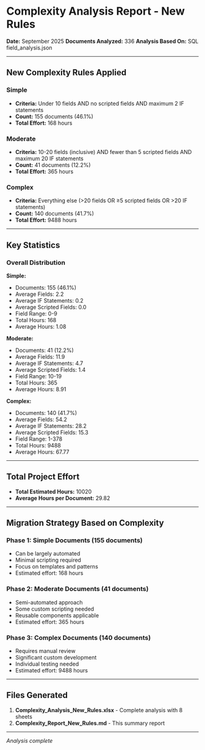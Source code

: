 # Complexity Analysis Report - New Rules

**Date:** September 2025
**Documents Analyzed:** 336
**Analysis Based On:** SQL field_analysis.json

---

## New Complexity Rules Applied

### Simple
- **Criteria:** Under 10 fields AND no scripted fields AND maximum 2 IF statements
- **Count:** 155 documents (46.1%)
- **Total Effort:** 168 hours

### Moderate
- **Criteria:** 10-20 fields (inclusive) AND fewer than 5 scripted fields AND maximum 20 IF statements
- **Count:** 41 documents (12.2%)
- **Total Effort:** 365 hours

### Complex
- **Criteria:** Everything else (>20 fields OR ≥5 scripted fields OR >20 IF statements)
- **Count:** 140 documents (41.7%)
- **Total Effort:** 9488 hours

---

## Key Statistics

### Overall Distribution

**Simple:**
- Documents: 155 (46.1%)
- Average Fields: 2.2
- Average IF Statements: 0.2
- Average Scripted Fields: 0.0
- Field Range: 0-9
- Total Hours: 168
- Average Hours: 1.08

**Moderate:**
- Documents: 41 (12.2%)
- Average Fields: 11.9
- Average IF Statements: 4.7
- Average Scripted Fields: 1.4
- Field Range: 10-19
- Total Hours: 365
- Average Hours: 8.91

**Complex:**
- Documents: 140 (41.7%)
- Average Fields: 54.2
- Average IF Statements: 28.2
- Average Scripted Fields: 15.3
- Field Range: 1-378
- Total Hours: 9488
- Average Hours: 67.77

---

## Total Project Effort

- **Total Estimated Hours:** 10020
- **Average Hours per Document:** 29.82

---

## Migration Strategy Based on Complexity

### Phase 1: Simple Documents (155 documents)
- Can be largely automated
- Minimal scripting required
- Focus on templates and patterns
- Estimated effort: 168 hours

### Phase 2: Moderate Documents (41 documents)
- Semi-automated approach
- Some custom scripting needed
- Reusable components applicable
- Estimated effort: 365 hours

### Phase 3: Complex Documents (140 documents)
- Requires manual review
- Significant custom development
- Individual testing needed
- Estimated effort: 9488 hours

---

## Files Generated

1. **Complexity_Analysis_New_Rules.xlsx** - Complete analysis with 8 sheets
2. **Complexity_Report_New_Rules.md** - This summary report

---

*Analysis complete*
